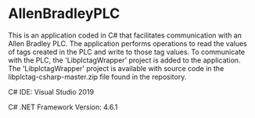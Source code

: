 # AllenBradleyPLC
This is an application coded in C# that facilitates communication with an Allen Bradley PLC. The application performs operations to read the values of tags created in the PLC and write to those tag values. 
To communicate with the PLC, the 'LibplctagWrapper' project is added to the application. The 'LibplctagWrapper' project is available with source code in the libplctag-csharp-master.zip file found in the repository.

C# IDE: Visual Studio 2019

C# .NET Framework Version: 4.6.1